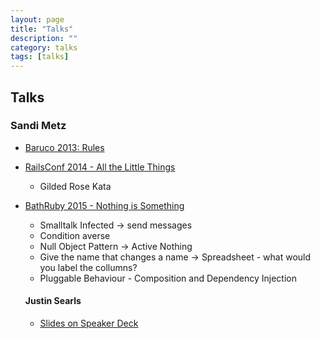 ```yaml
---
layout: page
title: "Talks"
description: ""
category: talks
tags: [talks]
---
```



## Talks

### Sandi Metz

* [Baruco 2013: Rules](https://www.youtube.com/watch?v=npOGOmkxuio)

* [RailsConf 2014 - All the Little Things](https://www.youtube.com/watch?v=8bZh5LMaSmE)
  * Gilded Rose Kata

* [BathRuby 2015 - Nothing is Something](https://www.youtube.com/watch?v=9lv2lBq6x4A)
  * Smalltalk Infected -> send messages
  * Condition averse
  * Null Object Pattern -> Active Nothing
  * Give the name that changes a name -> Spreadsheet - what would you label the collumns?
  * Pluggable Behaviour - Composition and Dependency Injection
  
  
  
  
  
  #### Justin Searls
  
  * [Slides on Speaker Deck](https://speakerdeck.com/searls)
